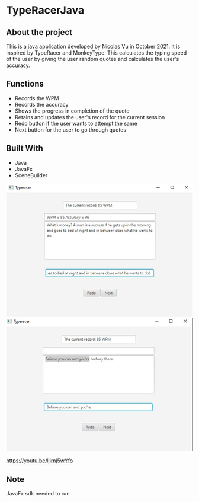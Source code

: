 # TypeRacerJava



## About the project

This is a java application developed by Nicolas Vu in October 2021. It is inspired by TypeRacer and MonkeyType. This calculates the typing speed of the user by giving
the user random quotes and calculates the user's accuracy. 

## Functions
* Records the WPM
* Records the accuracy
* Shows the progress in completion of the quote
* Retains and updates the user's record for the current session
* Redo button if the user wants to attempt the same 
* Next button for the user to go through quotes

## Built With
* Java
* JavaFx
* SceneBuilder

![Alt text](Typeracer3.jpg?raw=true "Title")
![Alt text](typeracer4.jpg?raw=true "Title")


https://youtu.be/ljirnj5wYfo
## Note
   JavaFx sdk needed to run 
